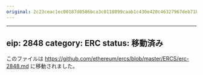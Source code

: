 ```yaml
---
original: 2c23ceac1ec00187d0586bca3c0118099caab1c430e420c46327967deb71b7bf
---
```


---
eip: 2848
category: ERC
status: 移動済み
---

このファイルは https://github.com/ethereum/ercs/blob/master/ERCS/erc-2848.md に移動されました。